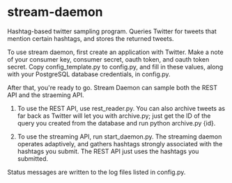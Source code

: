 stream-daemon
=============

Hashtag-based twitter sampling program. Queries Twitter for tweets that mention certain hashtags, and stores the returned tweets.

To use stream daemon, first create an application with Twitter. Make a note of your consumer key, consumer secret, oauth token, and oauth token secret. Copy config_template.py to config.py, and fill in these values, along with your PostgreSQL database credentials, in config.py. 


After that, you're ready to go. Stream Daemon can sample both the REST API and the straeming API.

1. To use the REST API, use rest_reader.py. You can also archive tweets as far back as Twitter will let you with archive.py; just get the ID of the query you created from the database and run python archive.py {id}.

2. To use the streaming API, run start_daemon.py. The streaming daemon operates adaptively, and gathers hashtags strongly associated with the hashtags you submit. The REST API just uses the hashtags you submitted.


Status messages are written to the log files listed in config.py.
